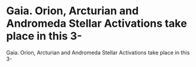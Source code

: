 # Gaia. Orion, Arcturian and Andromeda Stellar Activations take place in this 3-

Gaia. Orion, Arcturian and Andromeda Stellar Activations take place in this 3-